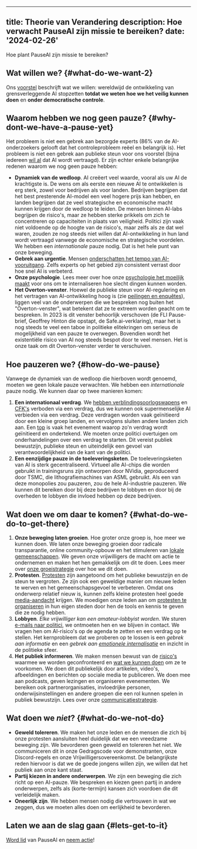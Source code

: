 

---
title: Theorie van Verandering
description: Hoe verwacht PauseAI zijn missie te bereiken?
date: '2024-02-26'
---
Hoe plant PauseAI zijn missie te bereiken?

## Wat willen we? {#what-do-we-want-2}

Ons [voorstel](/proposal) beschrijft wat we willen: wereldwijd de ontwikkeling van grensverleggende AI stopzetten **totdat we weten hoe we het veilig kunnen doen** en **onder democratische controle**.

## Waarom hebben we nog geen pauze? {#why-dont-we-have-a-pause-yet}

Het probleem is niet een gebrek aan bezorgde experts (86% van de AI-onderzoekers gelooft dat het controleprobleem reëel en belangrijk is).
Het probleem is niet een gebrek aan publieke steun voor ons voorstel (bijna iedereen [wil al](/polls-and-surveys) dat AI wordt vertraagd).
Er zijn echter enkele belangrijke redenen waarom we nog geen pauze hebben:

- **Dynamiek van de wedloop**.
  AI creëert veel waarde, vooral als uw AI de krachtigste is.
  De wens om als eerste een nieuwe AI te ontwikkelen is erg sterk, zowel voor bedrijven als voor landen.
  Bedrijven begrijpen dat het best presterende AI-model een veel hogere prijs kan hebben, en landen begrijpen dat ze veel strategische en economische macht kunnen krijgen door de wedloop te leiden.
  De mensen binnen AI-labs begrijpen de risico's, maar ze hebben sterke prikkels om zich te concentreren op capaciteiten in plaats van veiligheid.
  Politici zijn vaak niet voldoende op de hoogte van de risico's, maar zelfs als ze dat wel waren, zouden ze nog steeds niet willen dat AI-ontwikkeling in hun land wordt vertraagd vanwege de economische en strategische voordelen.
  We hebben een _internationale_ pauze nodig.
  Dat is het hele punt van onze beweging.
- **Gebrek aan urgentie**.
  Mensen [onderschatten het tempo van AI-vooruitgang](/urgency).
  Zelfs experts op het gebied zijn consistent verrast door hoe snel AI is verbeterd.
- **Onze psychologie**.
  Lees meer over hoe onze [psychologie het moeilijk maakt](/psychology-of-x-risk) voor ons om te internaliseren hoe slecht dingen kunnen worden.
- **Het Overton-venster**.
  Hoewel de publieke steun voor AI-regulering en het vertragen van AI-ontwikkeling hoog is (zie [peilingen en enquêtes](/polls-and-surveys)), liggen veel van de onderwerpen die we bespreken nog buiten het "Overton-venster", wat betekent dat ze te extreem worden geacht om te bespreken. In 2023 is dit venster behoorlijk verschoven (de FLI Pause-brief, Geoffrey Hinton die opstapt, de Safe.ai-verklaring), maar het is nog steeds te veel een taboe in politieke elitekringen om serieus de mogelijkheid van een pauze te overwegen. Bovendien wordt het existentiële risico van AI nog steeds bespot door te veel mensen. Het is onze taak om dit Overton-venster verder te verschuiven.

## Hoe pauzeren we? {#how-do-we-pause}

Vanwege de dynamiek van de wedloop die hierboven wordt genoemd, moeten we geen lokale pauze verwachten.
We hebben een _internationale_ pauze nodig.
We kunnen daar op twee manieren komen:

1. **Een internationaal verdrag**. We [hebben verblindingsoorlogswapens](https://nl.wikipedia.org/wiki/Protocol_inzake_verblindingsoorlogswapens) en [CFK's](https://nl.wikipedia.org/wiki/Montreal-protocol) verboden via een verdrag, dus we kunnen ook supermenselijke AI verbieden via een verdrag. Deze verdragen worden vaak geïnitieerd door een kleine groep landen, en vervolgens sluiten andere landen zich aan. Een [top](/summit) is vaak het evenement waarop zo'n verdrag wordt geïnitieerd en ondertekend. We moeten onze politici overtuigen om onderhandelingen over een verdrag te starten. Dit vereist publiek bewustzijn, publieke steun en uiteindelijk een gevoel van verantwoordelijkheid van de kant van de politici.
2. **Een eenzijdige pauze in de toeleveringsketen**. De toeleveringsketen van AI is sterk gecentraliseerd. Virtueel alle AI-chips die worden gebruikt in trainingsruns zijn ontworpen door NVidia, geproduceerd door TSMC, die lithografiemachines van ASML gebruikt. Als een van deze monopolies zou pauzeren, zou de hele AI-industrie pauzeren. We kunnen dit bereiken door bij deze bedrijven te lobbyen en door bij de overheden te lobbyen die invloed hebben op deze bedrijven.

## Wat doen we om daar te komen? {#what-do-we-do-to-get-there}

1. **Onze beweging laten groeien**. Hoe groter onze groep is, hoe meer we kunnen doen. We laten onze beweging groeien door radicale transparantie, online community-opbouw en het stimuleren van [lokale gemeenschappen](/communities). We geven onze vrijwilligers de macht om actie te ondernemen en maken het hen gemakkelijk om dit te doen. Lees meer over [onze groeistrategie](/growth-strategy) over hoe we dit doen.
2. **Protesten**. [Protesten](/protests) zijn aangetoond om het publieke bewustzijn en de steun te vergroten. Ze zijn ook een geweldige manier om nieuwe leden te werven en het gemeenschapsgevoel te verbeteren. Omdat ons onderwerp relatief nieuw is, kunnen zelfs kleine protesten heel goede [media-aandacht](/press) krijgen. We moedigen onze leden aan om [protesten te organiseren](/organizing-a-protest) in hun eigen steden door hen de tools en kennis te geven die ze nodig hebben.
3. **Lobbyen**. _Elke vrijwilliger kan een amateur-lobbyist worden_. We sturen [e-mails naar politici](/email-builder), we ontmoeten hen en we blijven in contact. We vragen hen om AI-risico's op de agenda te zetten en een verdrag op te stellen. Het kernprobleem dat we proberen op te lossen is een _gebrek aan informatie_ en een _gebrek aan [emotionele internalisatie](/psychology-of-x-risk)_ en inzicht in de politieke sfeer.
4. **Het publiek informeren**. We maken mensen bewust van de [risico's](/risks) waarmee we worden geconfronteerd en [wat we kunnen doen](/action) om ze te voorkomen. We doen dit publiekelijk door artikelen, video's, afbeeldingen en berichten op sociale media te publiceren. We doen mee aan podcasts, geven lezingen en organiseren evenementen. We bereiken ook partnerorganisaties, invloedrijke personen, onderwijsinstellingen en andere groepen die een rol kunnen spelen in publiek bewustzijn. Lees over onze [communicatiestrategie](/communication-strategy).

## Wat doen we _niet_? {#what-do-we-not-do}

- **Geweld tolereren**. We maken het onze leden en de mensen die zich bij onze protesten aansluiten heel duidelijk dat we een vreedzame beweging zijn. We bevorderen geen geweld en tolereren het niet. We communiceren dit in onze Gedragscode voor demonstranten, onze Discord-regels en onze Vrijwilligersovereenkomst. De belangrijkste reden hiervoor is dat we de goede jongens willen zijn, we willen dat het publiek aan onze kant staat.
- **Partij kiezen in andere onderwerpen**. We zijn een beweging die zich richt op een AI-pauze. We bespreken en kiezen geen partij in andere onderwerpen, zelfs als (korte-termijn) kansen zich voordoen die dit verleidelijk maken.
- **Oneerlijk zijn**. We hebben mensen nodig die vertrouwen in wat we zeggen, dus we moeten alles doen om eerlijkheid te bevorderen.

## Laten we aan de slag gaan {#lets-get-to-it}

[Word lid](/join) van PauseAI en [neem actie](/action)!